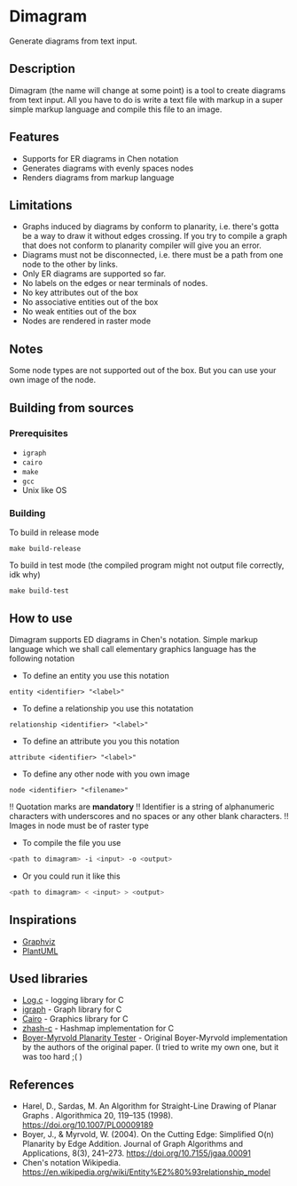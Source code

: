 # Dimagram

Generate diagrams from text input.

## Description

Dimagram (the name will change at some point) is a tool to create diagrams from text input.
All you have to do is write a text file with markup in a super simple markup language and compile this file to an image.

## Features

- Supports for ER diagrams in Chen notation
- Generates diagrams with evenly spaces nodes
- Renders diagrams from markup language

## Limitations

- Graphs induced by diagrams by conform to planarity, i.e. there's gotta be a way to draw it without edges crossing. If you try to compile a graph that does not conform to planarity compiler will give you an error.
- Diagrams must not be disconnected, i.e. there must be a path from one node to the other by links.
- Only ER diagrams are supported so far.
- No labels on the edges or near terminals of nodes.
- No key attributes out of the box
- No associative entities out of the box
- No weak entities out of the box
- Nodes are rendered in raster mode

## Notes

Some node types are not supported out of the box. But you can use your own image of the node.

## Building from sources

### Prerequisites

- `igraph`
- `cairo`
- `make`
- `gcc`
- Unix like OS

### Building

To build in release mode

```
make build-release
```

To build in test mode (the compiled program might not output file correctly, idk why)

```
make build-test
```

## How to use

Dimagram supports ED diagrams in Chen's notation.
Simple markup language which we shall call elementary graphics language has the following notation
- To define an entity you use this notation
```
entity <identifier> "<label>"
```
- To define a relationship you use this notatation
```
relationship <identifier> "<label>"
```
- To define an attribute you you this notation
```
attribute <identifier> "<label>"
```
- To define any other node with you own image
```
node <identifier> "<filename>"
```

!! Quotation marks are **mandatory**
!! Identifier is a string of alphanumeric characters with underscores and no spaces or any other blank characters.
!! Images in node must be of raster type

- To compile the file you use
```sh
<path to dimagram> -i <input> -o <output>
```
- Or you could run it like this
```sh
<path to dimagram> < <input> > <output>
```

## Inspirations

- [Graphviz](https://www.graphviz.org/)
- [PlantUML](https://plantuml.com/)

## Used libraries

- [Log.c](https://github.com/rxi/log.c/) - logging library for C
- [igraph](https://igraph.org/c/) - Graph library for C
- [Cairo](https://www.cairographics.org/) - Graphics library for C
- [zhash-c](https://github.com/zfletch/zhash-c) - Hashmap implementation for C
- [Boyer-Myrvold Planarity Tester](https://jgaa.info/index.php/jgaa/article/view/paper91) - Original Boyer-Myrvold implementation by the authors of the original paper. (I tried to write my own one, but it was too hard ;( )

## References

- Harel, D., Sardas, M. An Algorithm for Straight-Line Drawing of Planar Graphs . Algorithmica 20, 119–135 (1998). https://doi.org/10.1007/PL00009189
- Boyer, J., & Myrvold, W. (2004). On the Cutting Edge: Simplified O(n) Planarity by Edge Addition. Journal of Graph Algorithms and Applications, 8(3), 241–273. https://doi.org/10.7155/jgaa.00091
- Chen's notation Wikipedia. https://en.wikipedia.org/wiki/Entity%E2%80%93relationship_model
